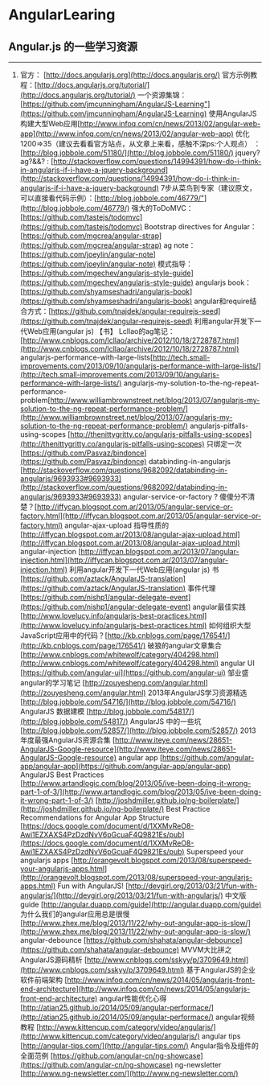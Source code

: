 AngularLearing
==============

## Angular.js 的一些学习资源 ##
--------------
   1. 官方： [http://docs.angularjs.org](http://docs.angularjs.org/)
		官方示例教程：[http://docs.angularjs.org/tutorial/](http://docs.angularjs.org/tutorial/)
		一个资源集锦：[https://github.com/jmcunningham/AngularJS-Learning"](https://github.com/jmcunningham/AngularJS-Learning)
		使用AngularJS构建大型Web应用[http://www.infoq.com/cn/news/2013/02/angular-web-app](http://www.infoq.com/cn/news/2013/02/angular-web-app)
		优化1200=>35（建议去看看官方站点，从文章上来看，感触不深ps:个人观点） ：[http://blog.jobbole.com/51180/](http://blog.jobbole.com/51180/)
		jquery?ag?&&? : [http://stackoverflow.com/questions/14994391/how-do-i-think-in-angularjs-if-i-have-a-jquery-background](http://stackoverflow.com/questions/14994391/how-do-i-think-in-angularjs-if-i-have-a-jquery-background)
		7步从菜鸟到专家（建议原文，可以直接看代码示例）：[http://blog.jobbole.com/46779/"](http://blog.jobbole.com/46779/)
		强大的ToDoMVC：[https://github.com/tastejs/todomvc](https://github.com/tastejs/todomvc)
		Bootstrap directives for Angular：[https://github.com/mgcrea/angular-strap](https://github.com/mgcrea/angular-strap)
		ag note：[https://github.com/joeylin/angular-note](https://github.com/joeylin/angular-note)
		模式指导：[https://github.com/mgechev/angularjs-style-guide](https://github.com/mgechev/angularjs-style-guide)
		angularjs book：[https://github.com/shyamseshadri/angularjs-book](https://github.com/shyamseshadri/angularjs-book)
		angular和require结合方式：[https://github.com/tnajdek/angular-requirejs-seed](https://github.com/tnajdek/angular-requirejs-seed)
		利用angular开发下一代Web应用(angular js) 【书】
		Lcllao的ag笔记：[http://www.cnblogs.com/lcllao/archive/2012/10/18/2728787.html](http://www.cnblogs.com/lcllao/archive/2012/10/18/2728787.html)
		angularjs-performance-with-large-lists[http://tech.small-improvements.com/2013/09/10/angularjs-performance-with-large-lists/](http://tech.small-improvements.com/2013/09/10/angularjs-performance-with-large-lists/)
		angularjs-my-solution-to-the-ng-repeat-performance-problem[http://www.williambrownstreet.net/blog/2013/07/angularjs-my-solution-to-the-ng-repeat-performance-problem/](http://www.williambrownstreet.net/blog/2013/07/angularjs-my-solution-to-the-ng-repeat-performance-problem/)
		angularjs-pitfalls-using-scopes [http://thenittygritty.co/angularjs-pitfalls-using-scopes](http://thenittygritty.co/angularjs-pitfalls-using-scopes)
		只绑定一次 [https://github.com/Pasvaz/bindonce](https://github.com/Pasvaz/bindonce)
		databinding-in-angularjs [http://stackoverflow.com/questions/9682092/databinding-in-angularjs/9693933#9693933](http://stackoverflow.com/questions/9682092/databinding-in-angularjs/9693933#9693933)
		angular-service-or-factory ? 傻傻分不清楚？[http://iffycan.blogspot.com.ar/2013/05/angular-service-or-factory.html](http://iffycan.blogspot.com.ar/2013/05/angular-service-or-factory.html)
		angular-ajax-upload 指导性质的[http://iffycan.blogspot.com.ar/2013/08/angular-ajax-upload.html](http://iffycan.blogspot.com.ar/2013/08/angular-ajax-upload.html)
		angular-injection [http://iffycan.blogspot.com.ar/2013/07/angular-injection.html](http://iffycan.blogspot.com.ar/2013/07/angular-injection.html)
		利用angular开发下一代Web应用(angular js) 书[https://github.com/aztack/AngularJS-translation](https://github.com/aztack/AngularJS-translation)
		事件代理[https://github.com/nishp1/angular-delegate-event](https://github.com/nishp1/angular-delegate-event)
		angular最佳实践 [http://www.lovelucy.info/angularjs-best-practices.html](http://www.lovelucy.info/angularjs-best-practices.html)
		如何组织大型JavaScript应用中的代码？[http://kb.cnblogs.com/page/176541/](http://kb.cnblogs.com/page/176541/)
		破狼的angular文章集合 [http://www.cnblogs.com/whitewolf/category/404298.html](http://www.cnblogs.com/whitewolf/category/404298.html)
		angular UI [https://github.com/angular-ui](https://github.com/angular-ui)
		邹业盛 angular的学习笔记 [http://zouyesheng.com/angular.html](http://zouyesheng.com/angular.html)
		2013年AngularJS学习资源精选 [http://blog.jobbole.com/54716/](http://blog.jobbole.com/54716/)
		AngularJS 数据建模 [http://blog.jobbole.com/54817/](http://blog.jobbole.com/54817/)
		AngularJS 中的一些坑 [http://blog.jobbole.com/52857/](http://blog.jobbole.com/52857/)
		2013年度最强AngularJS资源合集 [http://www.iteye.com/news/28651-AngularJS-Google-resource](http://www.iteye.com/news/28651-AngularJS-Google-resource)
		angular app [https://github.com/angular-app/angular-app](https://github.com/angular-app/angular-app)
		AngularJS Best Practices [http://www.artandlogic.com/blog/2013/05/ive-been-doing-it-wrong-part-1-of-3/](http://www.artandlogic.com/blog/2013/05/ive-been-doing-it-wrong-part-1-of-3/)
		[http://joshdmiller.github.io/ng-boilerplate/](http://joshdmiller.github.io/ng-boilerplate/)
		Best Practice Recommendations for Angular App Structure [https://docs.google.com/document/d/1XXMvReO8-Awi1EZXAXS4PzDzdNvV6pGcuaF4Q9821Es/pub](https://docs.google.com/document/d/1XXMvReO8-Awi1EZXAXS4PzDzdNvV6pGcuaF4Q9821Es/pub)
		Superspeed your angularjs apps [http://orangevolt.blogspot.com/2013/08/superspeed-your-angularjs-apps.html](http://orangevolt.blogspot.com/2013/08/superspeed-your-angularjs-apps.html)
		Fun with AngularJS! [http://devgirl.org/2013/03/21/fun-with-angularjs/](http://devgirl.org/2013/03/21/fun-with-angularjs/)
		中文版guide [http://angular.duapp.com/guide](http://angular.duapp.com/guide)
		为什么我们的angular应用总是很慢 [http://www.zhex.me/blog/2013/11/22/why-out-angular-app-is-slow/](http://www.zhex.me/blog/2013/11/22/why-out-angular-app-is-slow/)
		angular-debounce [https://github.com/shahata/angular-debounce](https://github.com/shahata/angular-debounce)
		MVVM大比拼之AngularJS源码精析 [http://www.cnblogs.com/sskyy/p/3709649.html](http://www.cnblogs.com/sskyy/p/3709649.html)
		基于AngularJS的企业软件前端架构 [http://www.infoq.com/cn/news/2014/05/angularjs-front-end-architecture](http://www.infoq.com/cn/news/2014/05/angularjs-front-end-architecture)
		angular性能优化心得 [http://atian25.github.io/2014/05/09/angular-performace/](http://atian25.github.io/2014/05/09/angular-performace/)
		angular视频教程 [http://www.kittencup.com/category/video/angularjs/](http://www.kittencup.com/category/video/angularjs/)
		angular tips [http://angular-tips.com/](http://angular-tips.com/)
		Angular指令及组件的全面范例 [https://github.com/angular-cn/ng-showcase](https://github.com/angular-cn/ng-showcase)
		ng-newsletter [http://www.ng-newsletter.com/](http://www.ng-newsletter.com/)
